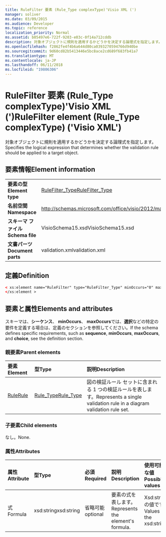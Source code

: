 ```yaml
---
title: RuleFilter 要素 (Rule_Type complexType)'Visio XML (')
manager: soliver
ms.date: 03/09/2015
ms.audience: Developer
ms.topic: reference
localization_priority: Normal
ms.assetid: b05497e6-722f-9203-e03c-0f14a712cddb
description: 対象オブジェクトに規則を適用するかどうかを決定する論理式を指定します。
ms.openlocfilehash: f2862fe4f4b6a644d80ca0393270594766d940be
ms.sourcegitcommit: 9d60cd82b5413446e5bc8ace2cd689f683fb41a7
ms.translationtype: MT
ms.contentlocale: ja-JP
ms.lasthandoff: 06/11/2018
ms.locfileid: "19806306"
---
```

# <a name="rulefilter-element-ruletype-complextype-visio-xml"></a><span data-ttu-id="0a5fa-103">RuleFilter 要素 (Rule_Type complexType)'Visio XML (')</span><span class="sxs-lookup"><span data-stu-id="0a5fa-103">RuleFilter element (Rule_Type complexType) ('Visio XML')</span></span>

<span data-ttu-id="0a5fa-104">対象オブジェクトに規則を適用するかどうかを決定する論理式を指定します。</span><span class="sxs-lookup"><span data-stu-id="0a5fa-104">Specifies the logical expression that determines whether the validation rule should be applied to a target object.</span></span>
  
## <a name="element-information"></a><span data-ttu-id="0a5fa-105">要素情報</span><span class="sxs-lookup"><span data-stu-id="0a5fa-105">Element information</span></span>

|||
|:-----|:-----|
|<span data-ttu-id="0a5fa-106">**要素の型**</span><span class="sxs-lookup"><span data-stu-id="0a5fa-106">**Element type**</span></span> <br/> |[<span data-ttu-id="0a5fa-107">RuleFilter_Type</span><span class="sxs-lookup"><span data-stu-id="0a5fa-107">RuleFilter_Type</span></span>](rulefilter_type-complextypevisio-xml.md) <br/> |
|<span data-ttu-id="0a5fa-108">**名前空間**</span><span class="sxs-lookup"><span data-stu-id="0a5fa-108">**Namespace**</span></span> <br/> |http://schemas.microsoft.com/office/visio/2012/main  <br/> |
|<span data-ttu-id="0a5fa-109">**スキーマ ファイル**</span><span class="sxs-lookup"><span data-stu-id="0a5fa-109">**Schema file**</span></span> <br/> |<span data-ttu-id="0a5fa-110">VisioSchema15.xsd</span><span class="sxs-lookup"><span data-stu-id="0a5fa-110">VisioSchema15.xsd</span></span>  <br/> |
|<span data-ttu-id="0a5fa-111">**文書パーツ**</span><span class="sxs-lookup"><span data-stu-id="0a5fa-111">**Document parts**</span></span> <br/> |<span data-ttu-id="0a5fa-112">validation.xml</span><span class="sxs-lookup"><span data-stu-id="0a5fa-112">validation.xml</span></span>  <br/> |
   
## <a name="definition"></a><span data-ttu-id="0a5fa-113">定義</span><span class="sxs-lookup"><span data-stu-id="0a5fa-113">Definition</span></span>

```XML
< xs:element name="RuleFilter" type="RuleFilter_Type" minOccurs="0" maxOccurs="1" >
</xs:element >
```

## <a name="elements-and-attributes"></a><span data-ttu-id="0a5fa-114">要素と属性</span><span class="sxs-lookup"><span data-stu-id="0a5fa-114">Elements and attributes</span></span>

<span data-ttu-id="0a5fa-115">スキーマは、**シーケンス**、 **minOccurs**、 **maxOccurs**では、**選択**などの特定の要件を定義する場合は、定義のセクションを参照してください。</span><span class="sxs-lookup"><span data-stu-id="0a5fa-115">If the schema defines specific requirements, such as **sequence**, **minOccurs**, **maxOccurs**, and **choice**, see the definition section.</span></span> 
  
### <a name="parent-elements"></a><span data-ttu-id="0a5fa-116">親要素</span><span class="sxs-lookup"><span data-stu-id="0a5fa-116">Parent elements</span></span>

|<span data-ttu-id="0a5fa-117">**要素**</span><span class="sxs-lookup"><span data-stu-id="0a5fa-117">**Element**</span></span>|<span data-ttu-id="0a5fa-118">**型**</span><span class="sxs-lookup"><span data-stu-id="0a5fa-118">**Type**</span></span>|<span data-ttu-id="0a5fa-119">**説明**</span><span class="sxs-lookup"><span data-stu-id="0a5fa-119">**Description**</span></span>|
|:-----|:-----|:-----|
|[<span data-ttu-id="0a5fa-120">Rule</span><span class="sxs-lookup"><span data-stu-id="0a5fa-120">Rule</span></span>](rule-element-ruleset_type-complextypevisio-xml.md) <br/> |[<span data-ttu-id="0a5fa-121">Rule_Type</span><span class="sxs-lookup"><span data-stu-id="0a5fa-121">Rule_Type</span></span>](rule_type-complextypevisio-xml.md) <br/> |<span data-ttu-id="0a5fa-122">図の検証ルール セットに含まれる 1 つの検証ルールを表します。</span><span class="sxs-lookup"><span data-stu-id="0a5fa-122">Represents a single validation rule in a diagram validation rule set.</span></span>  <br/> |
   
### <a name="child-elements"></a><span data-ttu-id="0a5fa-123">子要素</span><span class="sxs-lookup"><span data-stu-id="0a5fa-123">Child elements</span></span>

<span data-ttu-id="0a5fa-124">なし。</span><span class="sxs-lookup"><span data-stu-id="0a5fa-124">None.</span></span>
  
### <a name="attributes"></a><span data-ttu-id="0a5fa-125">属性</span><span class="sxs-lookup"><span data-stu-id="0a5fa-125">Attributes</span></span>

|<span data-ttu-id="0a5fa-126">**属性**</span><span class="sxs-lookup"><span data-stu-id="0a5fa-126">**Attribute**</span></span>|<span data-ttu-id="0a5fa-127">**型**</span><span class="sxs-lookup"><span data-stu-id="0a5fa-127">**Type**</span></span>|<span data-ttu-id="0a5fa-128">**必須**</span><span class="sxs-lookup"><span data-stu-id="0a5fa-128">**Required**</span></span>|<span data-ttu-id="0a5fa-129">**説明**</span><span class="sxs-lookup"><span data-stu-id="0a5fa-129">**Description**</span></span>|<span data-ttu-id="0a5fa-130">**使用可能な値**</span><span class="sxs-lookup"><span data-stu-id="0a5fa-130">**Possible values**</span></span>|
|:-----|:-----|:-----|:-----|:-----|
|<span data-ttu-id="0a5fa-131">式</span><span class="sxs-lookup"><span data-stu-id="0a5fa-131">Formula</span></span>  <br/> |<span data-ttu-id="0a5fa-132">xsd:string</span><span class="sxs-lookup"><span data-stu-id="0a5fa-132">xsd:string</span></span>  <br/> |<span data-ttu-id="0a5fa-133">省略可能</span><span class="sxs-lookup"><span data-stu-id="0a5fa-133">optional</span></span>  <br/> |<span data-ttu-id="0a5fa-134">要素の式を表します。</span><span class="sxs-lookup"><span data-stu-id="0a5fa-134">Represents the element's formula.</span></span>  <br/> |<span data-ttu-id="0a5fa-135">Xsd:string の値です。</span><span class="sxs-lookup"><span data-stu-id="0a5fa-135">Values of the xsd:string.</span></span>  <br/> |
   

